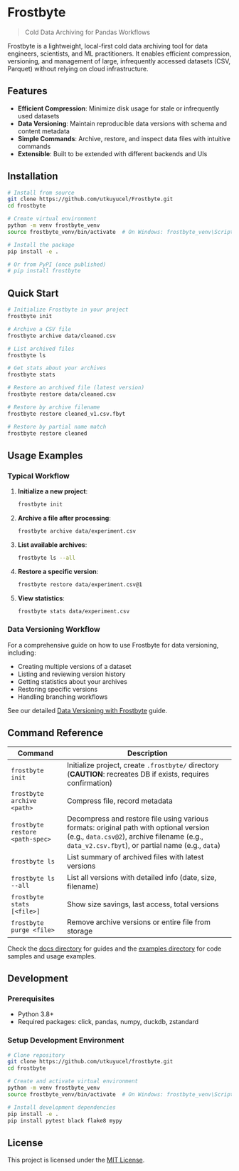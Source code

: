 # Frostbyte

> Cold Data Archiving for Pandas Workflows

Frostbyte is a lightweight, local-first cold data archiving tool for data engineers, scientists, and ML practitioners. It enables efficient compression, versioning, and management of large, infrequently accessed datasets (CSV, Parquet) without relying on cloud infrastructure.

## Features

- **Efficient Compression**: Minimize disk usage for stale or infrequently used datasets
- **Data Versioning**: Maintain reproducible data versions with schema and content metadata
- **Simple Commands**: Archive, restore, and inspect data files with intuitive commands
- **Extensible**: Built to be extended with different backends and UIs

## Installation

```bash
# Install from source
git clone https://github.com/utkuyucel/Frostbyte.git
cd frostbyte

# Create virtual environment
python -m venv frostbyte_venv
source frostbyte_venv/bin/activate  # On Windows: frostbyte_venv\Scripts\activate

# Install the package
pip install -e .

# Or from PyPI (once published)
# pip install frostbyte
```

## Quick Start

```bash
# Initialize Frostbyte in your project
frostbyte init

# Archive a CSV file
frostbyte archive data/cleaned.csv

# List archived files
frostbyte ls

# Get stats about your archives
frostbyte stats

# Restore an archived file (latest version)
frostbyte restore data/cleaned.csv

# Restore by archive filename 
frostbyte restore cleaned_v1.csv.fbyt

# Restore by partial name match
frostbyte restore cleaned


```

## Usage Examples

### Typical Workflow

1. **Initialize a new project**:
   ```bash
   frostbyte init
   ```

2. **Archive a file after processing**:
   ```bash
   frostbyte archive data/experiment.csv
   ```

3. **List available archives**:
   ```bash
   frostbyte ls --all
   ```

4. **Restore a specific version**:
   ```bash
   frostbyte restore data/experiment.csv@1
   ```

5. **View statistics**:
   ```bash
   frostbyte stats data/experiment.csv
   ```

### Data Versioning Workflow

For a comprehensive guide on how to use Frostbyte for data versioning, including:
- Creating multiple versions of a dataset
- Listing and reviewing version history
- Getting statistics about your archives
- Restoring specific versions
- Handling branching workflows

See our detailed [Data Versioning with Frostbyte](docs/versioning-workflow.md) guide.



## Command Reference

| Command                     | Description                                          |
|-----------------------------|------------------------------------------------------|
| `frostbyte init`            | Initialize project, create `.frostbyte/` directory (**CAUTION**: recreates DB if exists, requires confirmation) |
| `frostbyte archive <path>`  | Compress file, record metadata                       |
| `frostbyte restore <path-spec>` | Decompress and restore file using various formats: original path with optional version (e.g., `data.csv@2`), archive filename (e.g., `data_v2.csv.fbyt`), or partial name (e.g., `data`) |
| `frostbyte ls`              | List summary of archived files with latest versions  |
| `frostbyte ls --all`        | List all versions with detailed info (date, size, filename) |
| `frostbyte stats [<file>]`  | Show size savings, last access, total versions       |
| `frostbyte purge <file>`    | Remove archive versions or entire file from storage  |

Check the [docs directory](docs/) for guides and the [examples directory](examples/) for code samples and usage examples.

## Development

### Prerequisites

- Python 3.8+
- Required packages: click, pandas, numpy, duckdb, zstandard

### Setup Development Environment

```bash
# Clone repository
git clone https://github.com/utkuyucel/frostbyte.git
cd frostbyte

# Create and activate virtual environment
python -m venv frostbyte_venv
source frostbyte_venv/bin/activate  # On Windows: frostbyte_venv\Scripts\activate

# Install development dependencies
pip install -e .
pip install pytest black flake8 mypy
```

## License

This project is licensed under the [MIT License](LICENSE).